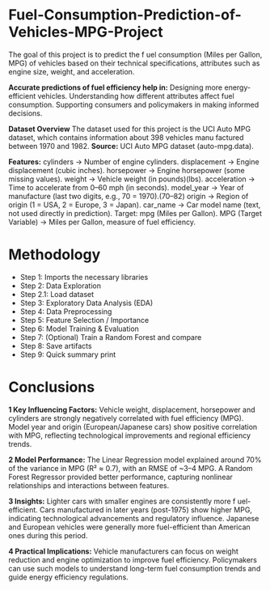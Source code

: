 # Fuel-Consumption-Prediction-of-Vehicles-MPG-Project
The goal of this project is to predict the f uel consumption (Miles per Gallon, MPG) of vehicles based on their technical specifications, attributes such as engine size, weight, and acceleration.

**Accurate predictions of fuel efficiency help in:**
Designing more energy-efficient vehicles.
Understanding how different attributes affect fuel consumption.
Supporting consumers and policymakers in making informed decisions.

**Dataset Overview**
The dataset used for this project is the UCI Auto MPG dataset, which contains information about 398 vehicles manu
factured between 1970 and 1982. 
**Source:** UCI Auto MPG dataset (auto-mpg.data).

**Features:**
cylinders → Number of engine cylinders.
displacement → Engine displacement (cubic inches).
horsepower → Engine horsepower (some missing values).
weight → Vehicle weight (in pounds)(lbs).
acceleration → Time to accelerate from 0–60 mph (in seconds).
model_year → Year of manufacture (last two digits, e.g., 70 = 1970).(70–82)
origin → Region of origin (1 = USA, 2 = Europe, 3 = Japan).
car_name → Car model name (text, not used directly in prediction).
Target: mpg (Miles per Gallon).
MPG (Target Variable) → Miles per Gallon, measure of fuel efficiency.

# Methodology

- Step 1: Imports the necessary libraries
- Step 2: Data Exploration
- Step 2.1: Load dataset
- Step 3: Exploratory Data Analysis (EDA)
- Step 4: Data Preprocessing
- Step 5: Feature Selection / Importance
- Step 6: Model Training & Evaluation
- Step 7: (Optional) Train a Random Forest and compare
- Step 8: Save artifacts
- Step 9: Quick summary print

# Conclusions
**1 Key Influencing Factors:**
Vehicle weight, displacement, horsepower and cylinders are strongly negatively correlated with fuel efficiency (MPG).
Model year and origin (European/Japanese cars) show positive correlation with MPG, reflecting technological improvements and regional efficiency trends.

**2 Model Performance:**
The Linear Regression model explained around 70% of the variance in MPG (R² ≈ 0.7), with an RMSE of ~3–4 MPG.
A Random Forest Regressor provided better performance, capturing nonlinear relationships and interactions between features.

**3 Insights:**
Lighter cars with smaller engines are consistently more f
uel-efficient.
Cars manufactured in later years (post-1975) show higher MPG, indicating technological advancements and regulatory influence.
Japanese and European vehicles were generally more fuel-efficient than American ones during this period.

**4 Practical Implications:**
Vehicle manufacturers can focus on weight reduction and engine optimization to improve fuel efficiency.
Policymakers can use such models to understand long-term fuel consumption trends and guide energy efficiency regulations.
